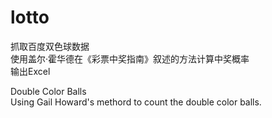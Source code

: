 # lotto
抓取百度双色球数据  
使用盖尔·霍华德在《彩票中奖指南》叙述的方法计算中奖概率  
输出Excel  
  
Double Color Balls  
Using Gail Howard's methord to count the double color balls.
